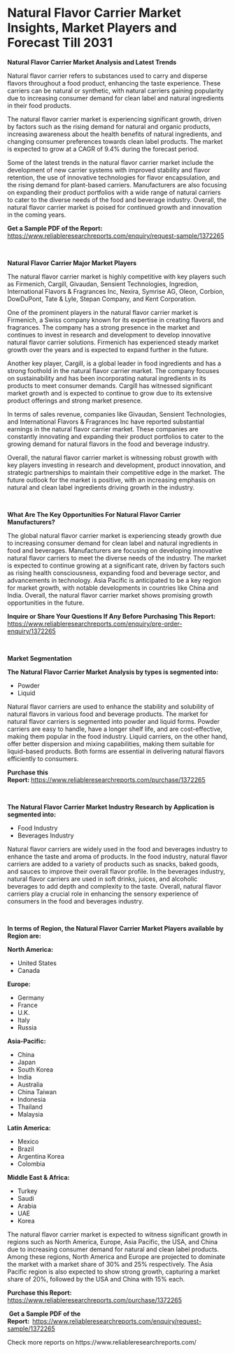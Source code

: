 <p><h1>Natural Flavor Carrier Market Insights, Market Players and Forecast Till 2031</h1></p><p><strong>Natural Flavor Carrier Market Analysis and Latest Trends</strong></p>
<p><p>Natural flavor carrier refers to substances used to carry and disperse flavors throughout a food product, enhancing the taste experience. These carriers can be natural or synthetic, with natural carriers gaining popularity due to increasing consumer demand for clean label and natural ingredients in their food products.</p><p>The natural flavor carrier market is experiencing significant growth, driven by factors such as the rising demand for natural and organic products, increasing awareness about the health benefits of natural ingredients, and changing consumer preferences towards clean label products. The market is expected to grow at a CAGR of 9.4% during the forecast period.</p><p>Some of the latest trends in the natural flavor carrier market include the development of new carrier systems with improved stability and flavor retention, the use of innovative technologies for flavor encapsulation, and the rising demand for plant-based carriers. Manufacturers are also focusing on expanding their product portfolios with a wide range of natural carriers to cater to the diverse needs of the food and beverage industry. Overall, the natural flavor carrier market is poised for continued growth and innovation in the coming years.</p></p>
<p><strong>Get a Sample PDF of the Report:&nbsp;</strong> <a href="https://www.reliableresearchreports.com/enquiry/request-sample/1372265">https://www.reliableresearchreports.com/enquiry/request-sample/1372265</a></p>
<p>&nbsp;</p>
<p><strong>Natural Flavor Carrier Major Market Players</strong></p>
<p><p>The natural flavor carrier market is highly competitive with key players such as Firmenich, Cargill, Givaudan, Sensient Technologies, Ingredion, International Flavors & Fragrances Inc, Nexira, Symrise AG, Oleon, Corbion, DowDuPont, Tate & Lyle, Stepan Company, and Kent Corporation. </p><p>One of the prominent players in the natural flavor carrier market is Firmenich, a Swiss company known for its expertise in creating flavors and fragrances. The company has a strong presence in the market and continues to invest in research and development to develop innovative natural flavor carrier solutions. Firmenich has experienced steady market growth over the years and is expected to expand further in the future.</p><p>Another key player, Cargill, is a global leader in food ingredients and has a strong foothold in the natural flavor carrier market. The company focuses on sustainability and has been incorporating natural ingredients in its products to meet consumer demands. Cargill has witnessed significant market growth and is expected to continue to grow due to its extensive product offerings and strong market presence.</p><p>In terms of sales revenue, companies like Givaudan, Sensient Technologies, and International Flavors & Fragrances Inc have reported substantial earnings in the natural flavor carrier market. These companies are constantly innovating and expanding their product portfolios to cater to the growing demand for natural flavors in the food and beverage industry.</p><p>Overall, the natural flavor carrier market is witnessing robust growth with key players investing in research and development, product innovation, and strategic partnerships to maintain their competitive edge in the market. The future outlook for the market is positive, with an increasing emphasis on natural and clean label ingredients driving growth in the industry.</p></p>
<p>&nbsp;</p>
<p><strong>What Are The Key Opportunities For Natural Flavor Carrier Manufacturers?</strong></p>
<p><p>The global natural flavor carrier market is experiencing steady growth due to increasing consumer demand for clean label and natural ingredients in food and beverages. Manufacturers are focusing on developing innovative natural flavor carriers to meet the diverse needs of the industry. The market is expected to continue growing at a significant rate, driven by factors such as rising health consciousness, expanding food and beverage sector, and advancements in technology. Asia Pacific is anticipated to be a key region for market growth, with notable developments in countries like China and India. Overall, the natural flavor carrier market shows promising growth opportunities in the future.</p></p>
<p><strong>Inquire or Share Your Questions If Any Before Purchasing This Report:</strong> <a href="https://www.reliableresearchreports.com/enquiry/pre-order-enquiry/1372265">https://www.reliableresearchreports.com/enquiry/pre-order-enquiry/1372265</a></p>
<p>&nbsp;</p>
<p><strong>Market Segmentation</strong></p>
<p><strong>The Natural Flavor Carrier Market Analysis by types is segmented into:</strong></p>
<p><ul><li>Powder</li><li>Liquid</li></ul></p>
<p><p>Natural flavor carriers are used to enhance the stability and solubility of natural flavors in various food and beverage products. The market for natural flavor carriers is segmented into powder and liquid forms. Powder carriers are easy to handle, have a longer shelf life, and are cost-effective, making them popular in the food industry. Liquid carriers, on the other hand, offer better dispersion and mixing capabilities, making them suitable for liquid-based products. Both forms are essential in delivering natural flavors efficiently to consumers.</p></p>
<p><strong>Purchase this Report:&nbsp;</strong><a href="https://www.reliableresearchreports.com/purchase/1372265">https://www.reliableresearchreports.com/purchase/1372265</a></p>
<p>&nbsp;</p>
<p><strong>The Natural Flavor Carrier Market Industry Research by Application is segmented into:</strong></p>
<p><ul><li>Food Industry</li><li>Beverages Industry</li></ul></p>
<p><p>Natural flavor carriers are widely used in the food and beverages industry to enhance the taste and aroma of products. In the food industry, natural flavor carriers are added to a variety of products such as snacks, baked goods, and sauces to improve their overall flavor profile. In the beverages industry, natural flavor carriers are used in soft drinks, juices, and alcoholic beverages to add depth and complexity to the taste. Overall, natural flavor carriers play a crucial role in enhancing the sensory experience of consumers in the food and beverages industry.</p></p>
<p>&nbsp;</p>
<p><strong>In terms of Region, the Natural Flavor Carrier Market Players available by Region are:</strong></p>
<p>
    <p> <strong> North America: </strong>
        <ul>
            <li>United States</li>
            <li>Canada</li>
        </ul>
        </p> 
    <p> <strong> Europe: </strong>
        <ul>
            <li>Germany</li>
            <li>France</li>
            <li>U.K.</li>
            <li>Italy</li>
            <li>Russia</li>
        </ul>
        </p> 
    <p> <strong> Asia-Pacific: </strong>
        <ul>
            <li>China</li>
            <li>Japan</li>
            <li>South Korea</li>
            <li>India</li>
            <li>Australia</li>
            <li>China Taiwan</li>
            <li>Indonesia</li>
            <li>Thailand</li>
            <li>Malaysia</li>
        </ul>
        </p> 
    <p> <strong> Latin America: </strong>
        <ul>
            <li>Mexico</li>
            <li>Brazil</li>
            <li>Argentina Korea</li>
            <li>Colombia</li>
        </ul>
        </p> 
    <p> <strong> Middle East & Africa: </strong>
        <ul>
            <li>Turkey</li>
            <li>Saudi</li>
            <li>Arabia</li>
            <li>UAE</li>
            <li>Korea</li>
        </ul>
    </p>
    </p>
<p><p>The natural flavor carrier market is expected to witness significant growth in regions such as North America, Europe, Asia Pacific, the USA, and China due to increasing consumer demand for natural and clean label products. Among these regions, North America and Europe are projected to dominate the market with a market share of 30% and 25% respectively. The Asia Pacific region is also expected to show strong growth, capturing a market share of 20%, followed by the USA and China with 15% each.</p></p>
<p><strong>Purchase this Report: </strong><a href="https://www.reliableresearchreports.com/purchase/1372265">https://www.reliableresearchreports.com/purchase/1372265</a></p>
<p>&nbsp;<strong>Get a Sample PDF of the Report:&nbsp;&nbsp;</strong><a href="https://www.reliableresearchreports.com/enquiry/request-sample/1372265">https://www.reliableresearchreports.com/enquiry/request-sample/1372265</a></p>
<p><strong></strong></p>
<p>Check more reports on https://www.reliableresearchreports.com/</p>
